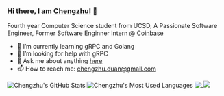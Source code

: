 ### Hi there, I am [Chengzhu!](http://czduan.me) 👋

Fourth year Computer Science student from UCSD, A Passionate Software Engineer, Former Software Enginner Intern @ [Coinbase](https://www.coinbase.com/)

- 🌱 I’m currently learning gRPC and Golang
- 🤔 I’m looking for help with gRPC
- 💬 Ask me about anything [here](https://github.com/c3duan/c3duan/issues)
- 📫 How to reach me: chengzhu.duan@gmail.com

<span>
  <img align="center" src="https://github-readme-stats.vercel.app/api?username=c3duan&show_icons=true&count_private=true&include_all_commits=true&hide=contribs&bg_color=30,5A585A,090947&title_color=20A4F3&text_color=20A4F3&icon_color=BC6F03" alt="Chengzhu's GitHub Stats" />
  <img align="center" src="https://github-readme-stats.vercel.app/api/top-langs/?username=c3duan&layout=compact&langs_count=12&&hide=jupyter notebook,html,css,scss&theme=nightowl" alt="Chengzhu's Most Used Languages" />
</span>

<a href="https://github.com/c3duan/Swag-Bot">
  <img align="center" src="https://github-readme-stats.vercel.app/api/pin/?username=c3duan&repo=Swag-Bot&theme=nightowl" />
</a>    
<a href="https://github.com/c3duan/czduan">
  <img align="top" src="https://github-readme-stats.vercel.app/api/pin/?username=c3duan&repo=czduan&theme=nightowl" />
</a>
